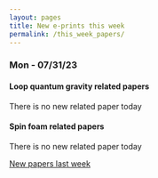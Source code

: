 ```yaml
---
layout: pages
title: New e-prints this week
permalink: /this_week_papers/
---
```




### Mon - 07/31/23

#### Loop quantum gravity related papers

There is no new related paper today 

#### Spin foam related papers

There is no new related paper today 




[New papers last week]({{site.url}}/archived/weekly/pre-prints/2023/07/31/archived_weekly_papers.html)